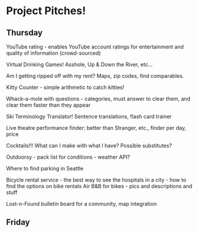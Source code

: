 # Project Pitches!

## Thursday

YouTube rating - enables YouTube account ratings for entertainment and quality of information (crowd-sourced)

Virtual Drinking Games! Asshole, Up & Down the River, etc...

Am I getting ripped off with my rent? Maps, zip codes, find comparables.

Kitty Counter - simple arithmetic to catch kitties!

Whack-a-mole with questions - categories, must answer to clear them, and clear them faster than they appear

Ski Terminology Translator! Sentence translations, flash card trainer

Live theatre performance finder: better than Stranger, etc., finder per day, price

Cocktails!!! What can I make with what I have? Possible substitutes?

Outdoorsy - pack list for conditions - weather API?

Where to find parking in Seattle

Bicycle rental service - the best way to see the hospitals in a city - how to find the options on bike rentals
Air B&B for bikes - pics and descriptions and stuff

Lost-n-Found bulletin board for a community, map integration

## Friday
